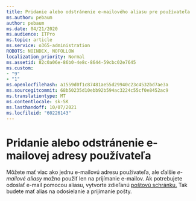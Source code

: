 ```yaml
---
title: Pridanie alebo odstránenie e-mailového aliasu pre používateľa
ms.author: pebaum
author: pebaum
ms.date: 04/21/2020
ms.audience: ITPro
ms.topic: article
ms.service: o365-administration
ROBOTS: NOINDEX, NOFOLLOW
localization_priority: Normal
ms.assetid: 82c0a06e-86b0-4e8c-8644-59cbc02e7645
ms.custom:
- "9"
- "1"
ms.openlocfilehash: a1559d0f1c87481ae55d29940c23c4532bd7ae3a
ms.sourcegitcommit: 68b50235d10ebb92b594ac3224c55cf0e8452ac9
ms.translationtype: MT
ms.contentlocale: sk-SK
ms.lasthandoff: 10/07/2021
ms.locfileid: "60226143"
---
```

# <a name="add-or-remove-an-email-address-for-a-user"></a>Pridanie alebo odstránenie e-mailovej adresy používateľa

Môžete mať viac ako jednu e-mailovú adresu používateľa, ale ďalšie  *e-mailové aliasy*  možno použiť len na prijímanie e-mailov. Ak potrebujete odoslať e-mail pomocou aliasu, vytvorte zdieľanú [poštovú schránku.](https://docs.microsoft.com/microsoft-365/admin/email/create-a-shared-mailbox) Tak budete mať alias na odosielanie a prijímanie pošty.
  
